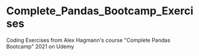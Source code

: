 # Complete_Pandas_Bootcamp_Exercises
Coding Exercises from Alex Hagmann's course "Complete Pandas Bootcamp" 2021 on Udemy
